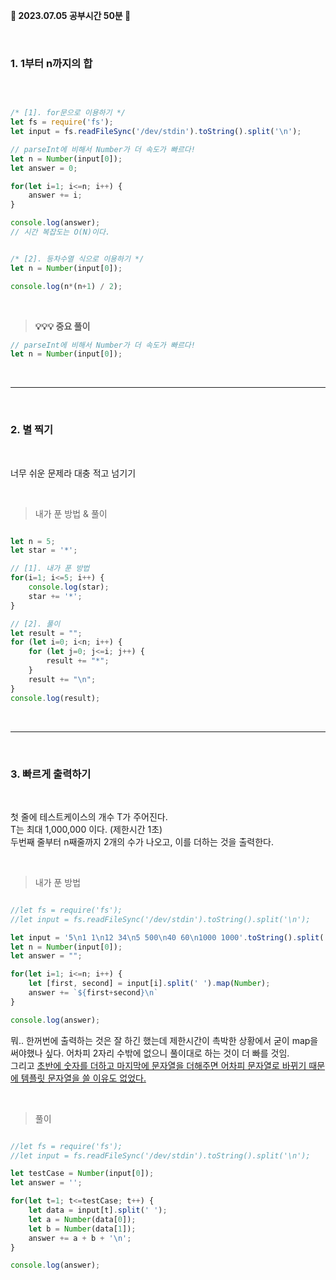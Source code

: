 <b> 🐰 2023.07.05 공부시간 50분 🐰 </b>

<br/>

### 1. 1부터 n까지의 합

<br/>


```javaScript

/* [1]. for문으로 이용하기 */
let fs = require('fs');
let input = fs.readFileSync('/dev/stdin').toString().split('\n');

// parseInt에 비해서 Number가 더 속도가 빠르다!
let n = Number(input[0]);
let answer = 0;

for(let i=1; i<=n; i++) {
	answer += i;
}

console.log(answer);
// 시간 복잡도는 O(N)이다.


/* [2]. 등차수열 식으로 이용하기 */
let n = Number(input[0]);

console.log(n*(n+1) / 2);

```

<br/>

> <b>💡💡💡 중요 풀이</b>
```javaScript
// parseInt에 비해서 Number가 더 속도가 빠르다!
let n = Number(input[0]);
```

<br/>

----

<br/>

### 2. 별 찍기

<br/> 

너무 쉬운 문제라 대충 적고 넘기기

<br/> 

> 내가 푼 방법 & 풀이
```javaScript

let n = 5;
let star = '*';

// [1]. 내가 푼 방법
for(i=1; i<=5; i++) {
	console.log(star);
	star += '*';
} 

// [2]. 풀이
let result = "";
for (let i=0; i<n; i++) {
    for (let j=0; j<=i; j++) {
        result += "*";
    }
    result += "\n";
}
console.log(result);

```

<br/>

----

<br/>

### 3. 빠르게 출력하기 

<br/> 

첫 줄에 테스트케이스의 개수 T가 주어진다. <br/>
T는 최대 1,000,000 이다. (제한시간 1초) <br/>
두번째 줄부터 n째줄까지 2개의 수가 나오고, 이를 더하는 것을 출력한다.

<br/> 

> 내가 푼 방법
```javaScript

//let fs = require('fs');
//let input = fs.readFileSync('/dev/stdin').toString().split('\n');

let input = '5\n1 1\n12 34\n5 500\n40 60\n1000 1000'.toString().split('\n');
let n = Number(input[0]);
let answer = "";

for(let i=1; i<=n; i++) {
	let [first, second] = input[i].split(' ').map(Number);
	answer += `${first+second}\n`
}

console.log(answer);

```
뭐.. 한꺼번에 출력하는 것은 잘 하긴 했는데 제한시간이 촉박한 상황에서 굳이 map을 써야했나 싶다. 
어차피 2자리 수밖에 없으니 풀이대로 하는 것이 더 빠를 것임. <br/>
그리고 <u>초반에 숫자를 더하고 마지막에 문자열을 더해주면 어차피 문자열로 바뀌기 때문에 템플릿 문자열을 쓸 이유도 없었다.</u>

<br/>

> 풀이

```javaScript

//let fs = require('fs');
//let input = fs.readFileSync('/dev/stdin').toString().split('\n');

let testCase = Number(input[0]);
let answer = '';

for(let t=1; t<=testCase; t++) {
    let data = input[t].split(' ');
    let a = Number(data[0]);
    let b = Number(data[1]);
    answer += a + b + '\n';
}

console.log(answer);

```
